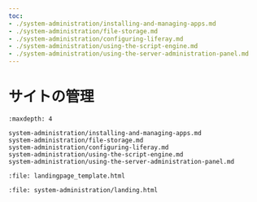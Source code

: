 ```yaml
---
toc:
- ./system-administration/installing-and-managing-apps.md
- ./system-administration/file-storage.md
- ./system-administration/configuring-liferay.md
- ./system-administration/using-the-script-engine.md
- ./system-administration/using-the-server-administration-panel.md
---
```

# サイトの管理

```{toctree}
:maxdepth: 4

system-administration/installing-and-managing-apps.md
system-administration/file-storage.md
system-administration/configuring-liferay.md
system-administration/using-the-script-engine.md
system-administration/using-the-server-administration-panel.md
```

```{raw} html
:file: landingpage_template.html
```

```{raw} html
:file: system-administration/landing.html
```
